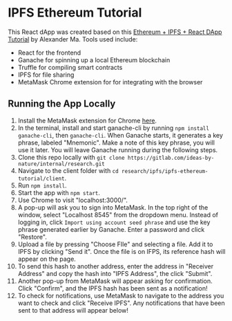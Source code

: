# IPFS Ethereum Tutorial
This React dApp was created based on this [Ethereum + IPFS + React DApp Tutorial](https://blog.goodaudience.com/ethereum-ipfs-react-dapp-tutorial-pt-1-a9dfd5079491) by Alexander Ma. Tools used include:

* React for the frontend
* Ganache for spinning up a local Ethereum blockchain
* Truffle for compiling smart contracts
* IPFS for file sharing
* MetaMask Chrome extension for for integrating with the browser

## Running the App Locally

1. Install the MetaMask extension for Chrome [here](https://metamask.io/).
1. In the terminal, install and start ganache-cli by running `npm install ganache-cli`, then `ganache-cli`. When Ganache starts, it generates a key phrase, labeled "Mnemonic". Make a note of this key phrase, you will use it later. You will leave Ganache running during the following steps.
1. Clone this repo locally with `git clone https://gitlab.com/ideas-by-nature/internal/research.git`
1. Navigate to the client folder with `cd research/ipfs/ipfs-ethereum-tutorial/client`.
1. Run `npm install`.
1. Start the app with `npm start`.
1. Use Chrome to visit "localhost:3000/".
1. A pop-up will ask you to sign into MetaMask. In the top right of the window, select "Localhost 8545" from the dropdown menu. Instead of logging in, click `Import using account seed phrase` and use the key phrase generated earlier by Ganache. Enter a password and click "Restore".
1. Upload a file by pressing "Choose FIle" and selecting a file. Add it to IPFS by clicking "Send it". Once the file is on IFPS, its reference hash will appear on the page.
1. To send this hash to another address, enter the address in "Receiver Address" and copy the hash into "IPFS Address", the click "Submit".
1. Another pop-up from MetaMask will appear asking for confirmation. Click "Confirm", and the IPFS hash has been sent as a notification!
1. To check for notifications, use MetaMask to navigate to the address you want to check and click "Receive IPFS". Any notifications that have been sent to that address will appear below!
